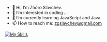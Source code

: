 - 👋 Hi, I’m Zhoro Slavchev.
- 👀 I’m interested in coding ...
- 🌱 I’m currently learning JavaScript and Java. 
- 📫 How to reach me: zgslavchev@gmail.com

<!---
zhorogs/zhorogs is a ✨ special ✨ repository because its `README.md` (this file) appears on your GitHub profile.
You can click the Preview link to take a look at your changes.
--->

[![My Skills](https://skillicons.dev/icons?i=js,html,css)](https://skillicons.dev)
